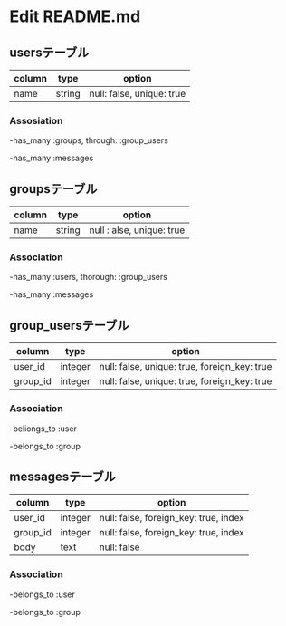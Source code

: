# Edit README.md

## usersテーブル
|column|type|option|
|------|-------|----------------------------|
|name|string |null: false, unique: true|

### Assosiation
-has_many :groups, through: :group_users

-has_many :messages

## groupsテーブル
|column|type|option|
|------|-------|----------------------------|
|name|string|null : alse, unique: true|

### Association
-has_many :users, thorough: :group_users

-has_many :messages

## group_usersテーブル
|column|type|option|
|--------|-------|----------------------------|
|user_id |integer|null: false, unique: true, foreign_key: true|
|group_id|integer|null: false, unique: true, foreign_key: true|

### Association
-beliongs_to :user

-belongs_to :group

## messagesテーブル
|column|type|option|
|--------|-------|----------------------------|
|user_id|integer|null: false, foreign_key: true, index|
|group_id|integer|null: false, foreign_key: true, index|
|body|text|null: false|

### Association
-belongs_to :user

-belongs_to :group
